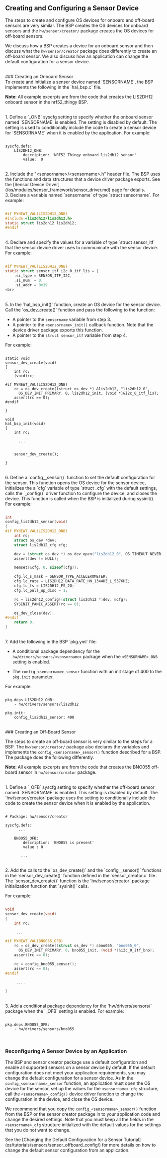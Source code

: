 ## Creating and Configuring a Sensor Device

The steps to create and configure OS devices for onboard and off-board sensors are very similar.  The BSP creates the OS devices for onboard sensors and the `hw/sensor/creator/` package creates the OS devices for off-board sensors.  

We discuss how a BSP creates a device for an onboard sensor and then discuss what the `hw/sensor/creator` package does differently to create an off-board sensor. We also discuss how an application can change the default configuration for a sensor device.

<br>
### Creating an Onboard Sensor
<br>
To create and initialize a sensor device named `SENSORNAME`, the BSP implements the following in the `hal_bsp.c` file. 

**Note**: All example excerpts are from the code that creates the LIS2DH12 onboard sensor in the nrf52_thingy BSP. 

<br>
1. Define a `<SENSORNAME>_ONB` syscfg setting to specify whether the onboard sensor named `SENSORNAME` is enabled. The setting is disabled by default. The setting is used to conditionally include the code to create a sensor device for `SENSORNAME` when it is enabled by the application. For example:

```no-highlight

syscfg.defs:
    LIS2DH12_ONB:
        description: 'NRF52 Thingy onboard lis2dh12 sensor'
        value:  0
```

<br>
2. Include the "&lt;sensorname&gt;/&lt;sensorname&gt;.h" header file.  The BSP uses the functions and data structures that a device driver package exports. See the [Sensor Device Driver](/os/modules/sensor_framework/sensor_driver.md) page for details.

<br>
3. Declare a variable named `sensorname` of type `struct sensorname`. For example:

```c

#if MYNEWT_VAL(LIS2DH12_ONB)
#include <lis2dh12/lis2dh12.h>
static struct lis2dh12 lis2dh12;
#endif

```

<br>
4. Declare and specify the values for a variable of type `struct sensor_itf` that the sensor device driver uses to communicate with the sensor device. For example: 

```c

#if MYNEWT_VAL(LIS2DH12_ONB)
static struct sensor_itf i2c_0_itf_lis = {
    .si_type = SENSOR_ITF_I2C,
    .si_num  = 0,
    .si_addr = 0x19
<br>

```

<br>
5. In the `hal_bsp_init()` function,  create an OS device for the sensor device.  Call the `os_dev_create()` function and pass the following to the function: 

* A pointer to the `sensorname` variable from step 3.
* A pointer to the `<sensorname>_init()` callback function. Note that the device driver package exports this function.
* A pointer to the `struct sensor_itf` variable from step 4. 

For example: 

```hl_lines="7 8 9 10 11"

static void
sensor_dev_create(void)
{
    int rc;
    (void)rc;

#if MYNEWT_VAL(LIS2DH12_ONB)
    rc = os_dev_create((struct os_dev *) &lis2dh12, "lis2dh12_0",
      OS_DEV_INIT_PRIMARY, 0, lis2dh12_init, (void *)&i2c_0_itf_lis);
    assert(rc == 0);
#endif

}

void
hal_bsp_init(void)
{
    int rc;

      ...


    sensor_dev_create();

}

```
<br>
6. Define a `config_<sensorname>_sensor()` function to set the default configuration for the sensor. This function opens the OS device for the sensor device, initializes the a `cfg` variable of type `struct <sensorname>_cfg` with the default settings, calls the `<sensorname>_config()` driver function to configure the device, and closes the device.  This function is called when the BSP is initialized during sysinit(). For example:

```c

int
config_lis2dh12_sensor(void)
{
#if MYNEWT_VAL(LIS2DH12_ONB)
    int rc;
    struct os_dev *dev;
    struct lis2dh12_cfg cfg;

    dev = (struct os_dev *) os_dev_open("lis2dh12_0", OS_TIMEOUT_NEVER, NULL);
    assert(dev != NULL);

    memset(&cfg, 0, sizeof(cfg));

    cfg.lc_s_mask = SENSOR_TYPE_ACCELEROMETER;
    cfg.lc_rate = LIS2DH12_DATA_RATE_HN_1344HZ_L_5376HZ;
    cfg.lc_fs = LIS2DH12_FS_2G;
    cfg.lc_pull_up_disc = 1;

    rc = lis2dh12_config((struct lis2dh12 *)dev, &cfg);
    SYSINIT_PANIC_ASSERT(rc == 0);

    os_dev_close(dev);
#endif
    return 0;
}

```

<br>
7. Add the following in the BSP `pkg.yml` file: 

* A conditional package dependency for the `hw/drivers/sensors/<sensorname>` package when the `<SENSORNAME>_ONB` setting is enabled. 

* The `config_<sensorname>_sensor` function with an init stage of 400 to the `pkg.init` parameter. 

For example:

```no-highlight

pkg.deps.LIS2DH12_ONB:
    - hw/drivers/sensors/lis2dh12

pkg.init:
    config_lis2dh12_sensor: 400

```
<br>
### Creating an Off-Board Sensor

The steps to create an off-board sensor is very similar to the steps for a BSP. The `hw/sensor/creator/` package also declares the variables and implements the `config_<sensorname>_sensor()` function described for a BSP. The package does the following differently. 

**Note**: All example excerpts are from the code that creates the BNO055 off-board sensor in `hw/sensor/creator` package.

<br>
1. Define a `<SENSORNAME>_OFB` syscfg setting to specify whether the off-board sensor named `SENSORNAME` is enabled. This setting is disabled by default. The `hw/sensor/creator` package uses the setting to conditionally include the code to create the sensor device when it is enabled by the application.

```no-highlight

# Package: hw/sensor/creator

syscfg.defs:
      ...

    BNO055_OFB:
        description: 'BNO055 is present'
        value : 0
      
       ...

```

<br>
2. Add the calls to the `os_dev_create()` and the `config_<sensorname>_sensor()` functions in the `sensor_dev_create()` function defined in the `sensor_creator.c` file . The `sensor_dev_create()` function is the `hw/sensor/creator` package initialization function that `sysinit()` calls. 

For example: 

```c

void
sensor_dev_create(void)
{
    int rc;

     ...

#if MYNEWT_VAL(BNO055_OFB)
    rc = os_dev_create((struct os_dev *) &bno055, "bno055_0",
      OS_DEV_INIT_PRIMARY, 0, bno055_init, (void *)&i2c_0_itf_bno);
    assert(rc == 0);

    rc = config_bno055_sensor();
    assert(rc == 0);
#endif

     ....

}

```

<br>
3.  Add a conditional package dependency for the `hw/drivers/sensors/<sensorname>` package when the `<SENSORNAME>_OFB` setting is enabled. For example:

```no-highlight

pkg.deps.BNO055_OFB:
    - hw/drivers/sensors/bno055

```

<br>

### Reconfiguring A Sensor Device by an Application

The BSP and sensor creator package use a default configuration and enable all supported sensors on a sensor device by default.  If the default configuration does not meet your application requirements, you may change the default configuration for a sensor device. As in the `config_<sensorname>_sensor` function, an application must open the OS device for the sensor, set up the values for the `<sensorname>_cfg` structure, call the `<sensorname>_config()` device driver function to change the configuration in the device, and close the OS device.  

We recommend that you copy the `config_<sensorname>_sensor()` function from the BSP or the sensor creator package in to your application code and change the desired settings. Note that you must keep all the fields in the `<sensorname>_cfg` structure initialized with the default values for the settings that you do not want to change.

See the [Changing the Default Configuration for a Sensor Tutorial] (os/tutorials/sensors/sensor_offboard_config/) for more details on how to change the default sensor configuration from an application.
